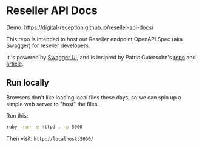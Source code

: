 # Reseller API Docs

Demo: https://digital-reception.github.io/reseller-api-docs/

This repo is intended to host our Reseller endpoint OpenAPI Spec (aka Swagger) for reseller developers.

It is powered by [Swagger UI](https://swagger.io/tools/swagger-ui/), and is insipred by Patric Gutersohn's [
repo](https://github.com/pguso/openapi-petstore-ui.github.io) and [article](https://pguso.medium.com/host-openapi-documentation-with-github-pages-ec16f75e9762).

## Run locally

Browsers don't like loading local files these days, so we can spin up a simple web server to "host" the files.

Run this:

```bash
ruby -run -e httpd . -p 5000
```

Then visit: `http://localhost:5000/`
